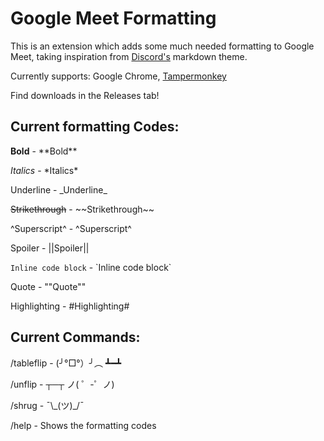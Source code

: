 # Google Meet Formatting
This is an extension which adds some much needed formatting to Google Meet, taking inspiration from [Discord's](https://discord.com) markdown theme.


Currently supports: Google Chrome, [Tampermonkey](https://greasyfork.org/en/scripts/423718-google-meet-formatting)

Find downloads in the Releases tab!

## Current formatting Codes:
**Bold** - \*\*Bold\*\*

*Italics* - \*Italics\*

Underline - \_Underline\_

~~Strikethrough~~ - \~\~Strikethrough\~\~

^Superscript^ - \^Superscript\^

Spoiler - ||Spoiler||

`Inline code block` - \`Inline code block\`

Quote - ""Quote""

Highlighting - #Highlighting#

## Current Commands:
/tableflip - (╯°□°）╯︵ ┻━┻

/unflip - ┬─┬ ノ( ゜-゜ノ)

/shrug - ¯\\\_(ツ)\_/¯

/help - Shows the formatting codes
